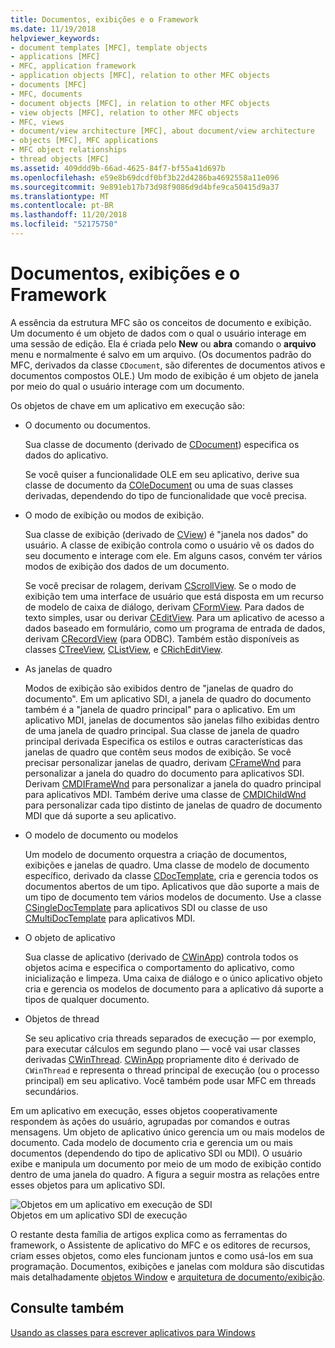 ```yaml
---
title: Documentos, exibições e o Framework
ms.date: 11/19/2018
helpviewer_keywords:
- document templates [MFC], template objects
- applications [MFC]
- MFC, application framework
- application objects [MFC], relation to other MFC objects
- documents [MFC]
- MFC, documents
- document objects [MFC], in relation to other MFC objects
- view objects [MFC], relation to other MFC objects
- MFC, views
- document/view architecture [MFC], about document/view architecture
- objects [MFC], MFC applications
- MFC object relationships
- thread objects [MFC]
ms.assetid: 409ddd9b-66ad-4625-84f7-bf55a41d697b
ms.openlocfilehash: e59e8b69dcdf0bf3b22d4286ba4692558a11e096
ms.sourcegitcommit: 9e891eb17b73d98f9086d9d4bfe9ca50415d9a37
ms.translationtype: MT
ms.contentlocale: pt-BR
ms.lasthandoff: 11/20/2018
ms.locfileid: "52175750"
---
```

# <a name="documents-views-and-the-framework"></a>Documentos, exibições e o Framework

A essência da estrutura MFC são os conceitos de documento e exibição. Um documento é um objeto de dados com o qual o usuário interage em uma sessão de edição. Ela é criada pelo **New** ou **abra** comando o **arquivo** menu e normalmente é salvo em um arquivo. (Os documentos padrão do MFC, derivados da classe `CDocument`, são diferentes de documentos ativos e documentos compostos OLE.) Um modo de exibição é um objeto de janela por meio do qual o usuário interage com um documento.

Os objetos de chave em um aplicativo em execução são:

- O documento ou documentos.

   Sua classe de documento (derivado de [CDocument](../mfc/reference/cdocument-class.md)) especifica os dados do aplicativo.

   Se você quiser a funcionalidade OLE em seu aplicativo, derive sua classe de documento da [COleDocument](../mfc/reference/coledocument-class.md) ou uma de suas classes derivadas, dependendo do tipo de funcionalidade que você precisa.

- O modo de exibição ou modos de exibição.

   Sua classe de exibição (derivado de [CView](../mfc/reference/cview-class.md)) é "janela nos dados" do usuário. A classe de exibição controla como o usuário vê os dados do seu documento e interage com ele. Em alguns casos, convém ter vários modos de exibição dos dados de um documento.

   Se você precisar de rolagem, derivam [CScrollView](../mfc/reference/cscrollview-class.md). Se o modo de exibição tem uma interface de usuário que está disposta em um recurso de modelo de caixa de diálogo, derivam [CFormView](../mfc/reference/cformview-class.md). Para dados de texto simples, usar ou derivar [CEditView](../mfc/reference/ceditview-class.md). Para um aplicativo de acesso a dados baseado em formulário, como um programa de entrada de dados, derivam [CRecordView](../mfc/reference/crecordview-class.md) (para ODBC). Também estão disponíveis as classes [CTreeView](../mfc/reference/ctreeview-class.md), [CListView](../mfc/reference/clistview-class.md), e [CRichEditView](../mfc/reference/cricheditview-class.md).

- As janelas de quadro

   Modos de exibição são exibidos dentro de "janelas de quadro do documento". Em um aplicativo SDI, a janela de quadro do documento também é a "janela de quadro principal" para o aplicativo. Em um aplicativo MDI, janelas de documentos são janelas filho exibidas dentro de uma janela de quadro principal. Sua classe de janela de quadro principal derivada Especifica os estilos e outras características das janelas de quadro que contêm seus modos de exibição. Se você precisar personalizar janelas de quadro, derivam [CFrameWnd](../mfc/reference/cframewnd-class.md) para personalizar a janela do quadro do documento para aplicativos SDI. Derivam [CMDIFrameWnd](../mfc/reference/cmdiframewnd-class.md) para personalizar a janela do quadro principal para aplicativos MDI. Também derive uma classe de [CMDIChildWnd](../mfc/reference/cmdichildwnd-class.md) para personalizar cada tipo distinto de janelas de quadro de documento MDI que dá suporte a seu aplicativo.

- O modelo de documento ou modelos

   Um modelo de documento orquestra a criação de documentos, exibições e janelas de quadro. Uma classe de modelo de documento específico, derivado da classe [CDocTemplate](../mfc/reference/cdoctemplate-class.md), cria e gerencia todos os documentos abertos de um tipo. Aplicativos que dão suporte a mais de um tipo de documento tem vários modelos de documento. Use a classe [CSingleDocTemplate](../mfc/reference/csingledoctemplate-class.md) para aplicativos SDI ou classe de uso [CMultiDocTemplate](../mfc/reference/cmultidoctemplate-class.md) para aplicativos MDI.

- O objeto de aplicativo

   Sua classe de aplicativo (derivado de [CWinApp](../mfc/reference/cwinapp-class.md)) controla todos os objetos acima e especifica o comportamento do aplicativo, como inicialização e limpeza. Uma caixa de diálogo e o único aplicativo objeto cria e gerencia os modelos de documento para a aplicativo dá suporte a tipos de qualquer documento.

- Objetos de thread

   Se seu aplicativo cria threads separados de execução — por exemplo, para executar cálculos em segundo plano — você vai usar classes derivadas [CWinThread](../mfc/reference/cwinthread-class.md). [CWinApp](../mfc/reference/cwinapp-class.md) propriamente dito é derivado de `CWinThread` e representa o thread principal de execução (ou o processo principal) em seu aplicativo. Você também pode usar MFC em threads secundários.

Em um aplicativo em execução, esses objetos cooperativamente respondem às ações do usuário, agrupadas por comandos e outras mensagens. Um objeto de aplicativo único gerencia um ou mais modelos de documento. Cada modelo de documento cria e gerencia um ou mais documentos (dependendo do tipo de aplicativo SDI ou MDI). O usuário exibe e manipula um documento por meio de um modo de exibição contido dentro de uma janela do quadro. A figura a seguir mostra as relações entre esses objetos para um aplicativo SDI.

![Objetos em um aplicativo em execução de SDI](../mfc/media/vc386v1.gif "objetos em um aplicativo SDI em execução") <br/>
Objetos em um aplicativo SDI de execução

O restante desta família de artigos explica como as ferramentas do framework, o Assistente de aplicativo do MFC e os editores de recursos, criam esses objetos, como eles funcionam juntos e como usá-los em sua programação. Documentos, exibições e janelas com moldura são discutidas mais detalhadamente [objetos Window](../mfc/window-objects.md) e [arquitetura de documento/exibição](../mfc/document-view-architecture.md).

## <a name="see-also"></a>Consulte também

[Usando as classes para escrever aplicativos para Windows](../mfc/using-the-classes-to-write-applications-for-windows.md)

